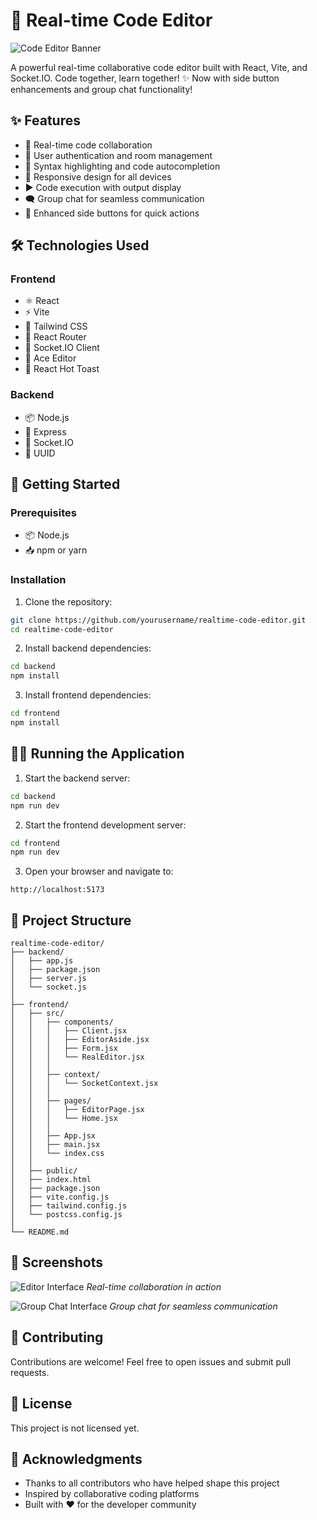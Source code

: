 # 🚀 Real-time Code Editor

![Code Editor Banner](https://images.unsplash.com/photo-1461749280684-dccba630e2f6?auto=format&fit=crop&q=80&w=1200&h=400)

A powerful real-time collaborative code editor built with React, Vite, and Socket.IO. Code together, learn together! ✨ Now with side button enhancements and group chat functionality!

## ✨ Features

- 🔄 Real-time code collaboration
- 🔐 User authentication and room management
- 🎨 Syntax highlighting and code autocompletion
- 📱 Responsive design for all devices
- ▶️ Code execution with output display
- 🗨️ Group chat for seamless communication
- 📌 Enhanced side buttons for quick actions

## 🛠️ Technologies Used

### Frontend
- ⚛️ React
- ⚡ Vite
- 🎨 Tailwind CSS
- 🔄 React Router
- 🔌 Socket.IO Client
- 📝 Ace Editor
- 🍞 React Hot Toast

### Backend
- 📦 Node.js
- 🚂 Express
- 🔌 Socket.IO
- 🎯 UUID

## 🚀 Getting Started

### Prerequisites

- 📦 Node.js
- 📥 npm or yarn

### Installation

1. Clone the repository:
```sh
git clone https://github.com/yourusername/realtime-code-editor.git
cd realtime-code-editor
```

2. Install backend dependencies:
```sh
cd backend
npm install
```

3. Install frontend dependencies:
```sh
cd frontend
npm install
```

## 🏃‍♂️ Running the Application

1. Start the backend server:
```sh
cd backend
npm run dev
```

2. Start the frontend development server:
```sh
cd frontend
npm run dev
```

3. Open your browser and navigate to:
```
http://localhost:5173
```

## 📁 Project Structure

```
realtime-code-editor/
├── backend/
│   ├── app.js
│   ├── package.json
│   ├── server.js
│   └── socket.js
│
├── frontend/
│   ├── src/
│   │   ├── components/
│   │   │   ├── Client.jsx
│   │   │   ├── EditorAside.jsx
│   │   │   ├── Form.jsx
│   │   │   └── RealEditor.jsx
│   │   │
│   │   ├── context/
│   │   │   └── SocketContext.jsx
│   │   │
│   │   ├── pages/
│   │   │   ├── EditorPage.jsx
│   │   │   └── Home.jsx
│   │   │
│   │   ├── App.jsx
│   │   ├── main.jsx
│   │   └── index.css
│   │
│   ├── public/
│   ├── index.html
│   ├── package.json
│   ├── vite.config.js
│   ├── tailwind.config.js
│   └── postcss.config.js
│
└── README.md
```

## 📸 Screenshots

![Editor Interface](https://images.unsplash.com/photo-1555066931-4365d14bab8c?auto=format&fit=crop&q=80&w=1200&h=600)
*Real-time collaboration in action*

![Group Chat Interface](https://images.unsplash.com/photo-1517245386807-bb43f82c33c4?auto=format&fit=crop&q=80&w=1200&h=600)
*Group chat for seamless communication*

## 🤝 Contributing

Contributions are welcome! Feel free to open issues and submit pull requests.

## 📝 License

This project is not licensed yet.

## 🙏 Acknowledgments

- Thanks to all contributors who have helped shape this project
- Inspired by collaborative coding platforms
- Built with ❤️ for the developer community